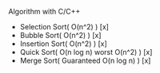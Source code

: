 Algorithm with C/C++

- Selection Sort( O(n^2) ) [x]
- Bubble Sort( O(n^2) ) [x]
- Insertion Sort( O(n^2) ) [x]
- Quick Sort( O(n log n) worst O(n^2) ) [x]
- Merge Sort( Guaranteed O(n log n) ) [x]